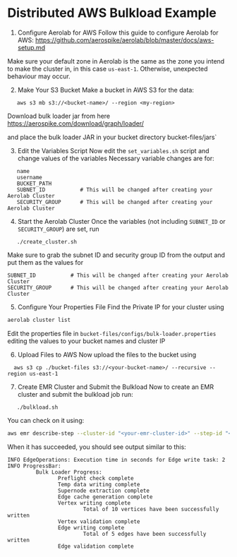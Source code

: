 # Distributed AWS Bulkload Example

1. Configure Aerolab for AWS
Follow this guide to configure Aerolab for AWS: 
https://github.com/aerospike/aerolab/blob/master/docs/aws-setup.md

Make sure your default zone in Aerolab is the same as the zone you intend to make the cluster in, in this case `us-east-1`.
Otherwise, unexpected behaviour may occur.

2. Make Your S3 Bucket
Make a bucket in AWS S3 for the data:
```shell
   aws s3 mb s3://<bucket-name>/ --region <my-region>
```
Download bulk loader jar from here
https://aerospike.com/download/graph/loader/

and place the bulk loader JAR in your bucket directory
bucket-files/jars`

3. Edit the Variables Script
Now edit the `set_variables.sh` script and change values of the variables
Necessary variable changes are for:
```properties
   name
   username
   BUCKET_PATH
   SUBNET_ID           # This will be changed after creating your Aerolab Cluster
   SECURITY_GROUP      # This will be changed after creating your Aerolab Cluster
```

4. Start the Aerolab Cluster
Once the variables (not including `SUBNET_ID` or `SECURITY_GROUP`) are set, run
```shell
   ./create_cluster.sh
```
Make sure to grab the subnet ID and security group ID from the output
and put them as the values for
```properties
SUBNET_ID           # This will be changed after creating your Aerolab Cluster
SECURITY_GROUP      # This will be changed after creating your Aerolab Cluster
```

5. Configure Your Properties File
Find the Private IP for your cluster using
```bash
aerolab cluster list 
```
Edit the properties file in `bucket-files/configs/bulk-loader.properties`
editing the values to your bucket names and cluster IP

6. Upload Files to AWS
Now upload the files to the bucket using
 ```shell
   aws s3 cp ./bucket-files s3://<your-bucket-name>/ --recursive --region us-east-1
 ```
7. Create EMR Cluster and Submit the Bulkload
Now to create an EMR cluster and submit the bulkload job run:
 ```shell
    ./bulkload.sh
 ```

You can check on it using:
```bash
aws emr describe-step --cluster-id "<your-emr-cluster-id>" --step-id "<your-step-id>" --region "<your-region>"
```
When it has succeeded, you should see output similar to this:
 ```
 INFO EdgeOperations: Execution time in seconds for Edge write task: 2
 INFO ProgressBar:
          Bulk Loader Progress:
                 Preflight check complete
                 Temp data writing complete
                 Supernode extraction complete
                 Edge cache generation complete
                 Vertex writing complete
                         Total of 10 vertices have been successfully written
                 Vertex validation complete
                 Edge writing complete
                         Total of 5 edges have been successfully written
                 Edge validation complete
 ```